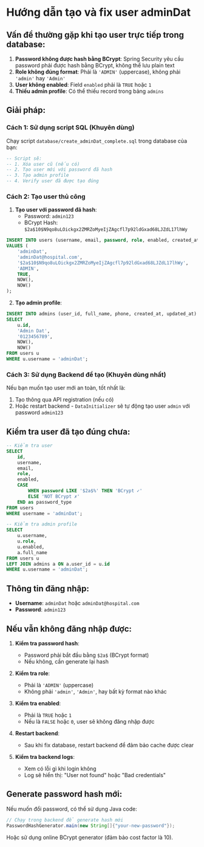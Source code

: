 # Hướng dẫn tạo và fix user adminDat

## Vấn đề thường gặp khi tạo user trực tiếp trong database:

1. **Password không được hash bằng BCrypt**: Spring Security yêu cầu password phải được hash bằng BCrypt, không thể lưu plain text
2. **Role không đúng format**: Phải là `'ADMIN'` (uppercase), không phải `'admin'` hay `'Admin'`
3. **User không enabled**: Field `enabled` phải là `TRUE` hoặc `1`
4. **Thiếu admin profile**: Có thể thiếu record trong bảng `admins`

## Giải pháp:

### Cách 1: Sử dụng script SQL (Khuyên dùng)

Chạy script `database/create_adminDat_complete.sql` trong database của bạn:

```sql
-- Script sẽ:
-- 1. Xóa user cũ (nếu có)
-- 2. Tạo user mới với password đã hash
-- 3. Tạo admin profile
-- 4. Verify user đã được tạo đúng
```

### Cách 2: Tạo user thủ công

1. **Tạo user với password đã hash**:
   - Password: `admin123`
   - BCrypt Hash: `$2a$10$N9qo8uLOickgx2ZMRZoMyeIjZAgcfl7p92ldGxad68LJZdL17lhWy`

```sql
INSERT INTO users (username, email, password, role, enabled, created_at, updated_at)
VALUES (
    'adminDat',
    'adminDat@hospital.com',
    '$2a$10$N9qo8uLOickgx2ZMRZoMyeIjZAgcfl7p92ldGxad68LJZdL17lhWy',
    'ADMIN',
    TRUE,
    NOW(),
    NOW()
);
```

2. **Tạo admin profile**:
```sql
INSERT INTO admins (user_id, full_name, phone, created_at, updated_at)
SELECT 
    u.id,
    'Admin Dat',
    '0123456789',
    NOW(),
    NOW()
FROM users u
WHERE u.username = 'adminDat';
```

### Cách 3: Sử dụng Backend để tạo (Khuyên dùng nhất)

Nếu bạn muốn tạo user mới an toàn, tốt nhất là:
1. Tạo thông qua API registration (nếu có)
2. Hoặc restart backend - `DataInitializer` sẽ tự động tạo user `admin` với password `admin123`

## Kiểm tra user đã tạo đúng chưa:

```sql
-- Kiểm tra user
SELECT 
    id,
    username,
    email,
    role,
    enabled,
    CASE 
        WHEN password LIKE '$2a$%' THEN 'BCrypt ✓'
        ELSE 'NOT BCrypt ✗'
    END as password_type
FROM users
WHERE username = 'adminDat';

-- Kiểm tra admin profile
SELECT 
    u.username,
    u.role,
    u.enabled,
    a.full_name
FROM users u
LEFT JOIN admins a ON a.user_id = u.id
WHERE u.username = 'adminDat';
```

## Thông tin đăng nhập:

- **Username**: `adminDat` hoặc `adminDat@hospital.com`
- **Password**: `admin123`

## Nếu vẫn không đăng nhập được:

1. **Kiểm tra password hash**:
   - Password phải bắt đầu bằng `$2a$` (BCrypt format)
   - Nếu không, cần generate lại hash

2. **Kiểm tra role**:
   - Phải là `'ADMIN'` (uppercase)
   - Không phải `'admin'`, `'Admin'`, hay bất kỳ format nào khác

3. **Kiểm tra enabled**:
   - Phải là `TRUE` hoặc `1`
   - Nếu là `FALSE` hoặc `0`, user sẽ không đăng nhập được

4. **Restart backend**:
   - Sau khi fix database, restart backend để đảm bảo cache được clear

5. **Kiểm tra backend logs**:
   - Xem có lỗi gì khi login không
   - Log sẽ hiển thị: "User not found" hoặc "Bad credentials"

## Generate password hash mới:

Nếu muốn đổi password, có thể sử dụng Java code:

```java
// Chạy trong backend để generate hash mới
PasswordHashGenerator.main(new String[]{"your-new-password"});
```

Hoặc sử dụng online BCrypt generator (đảm bảo cost factor là 10).

